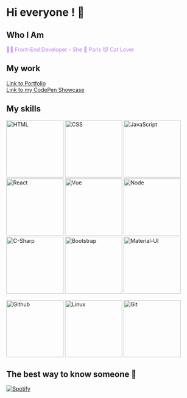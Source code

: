 # Hi everyone ! :unicorn:

## Who I Am
<span style="color: #ba7ff5">
👩‍💻 Front-End Developer - She  
📍 Paris  
😻 Cat Lover
</span>  

## My work

[Link to Portfolio](https://ilianadagnicourt.github.io/Portefolio/)  
[Link to my CodePen Showcase](https://codepen.io/AprilBT)

## My skills  

<p float="left">
<img src="https://i.goopics.net/85h4y3.png" alt="HTML" width="150" float="left" margin-left="10px"/>
<img src="https://i.goopics.net/1xb8lx.png" alt="CSS"  width="150" float="left" margin-left="10px" />
<img src="https://i.goopics.net/rgyfw4.png" alt="JavaScript"  width="150" float="left" margin-left="10px" />
<img src="https://i.goopics.net/9ahfe7.png" alt="React"  width="150" float="left" margin-left="10px" />
<img src="https://i.goopics.net/akebfe.png" alt="Vue"  width="150" float="left" margin-left="10px" />
<img src="https://i.goopics.net/qcbcm3.png" alt="Node"  width="150" float="left" margin-left="10px" />
<img src="https://i.goopics.net/5dp8hc.png" alt="C-Sharp"  width="150" float="left" margin-left="10px" />
<img src="https://i.goopics.net/3f7xu9.png" alt="Bootstrap"  width="150" float="left" margin-left="10px" />
<img src="https://i.goopics.net/hm25o4.png" alt="Material-UI"  width="150" float="left" margin-left="10px" />
</p>

<p float="left">

<img src="https://i.goopics.net/r4jn5f.png" alt="Github"  width="150" float="left" margin-left="10px" />
<img src="https://i.goopics.net/cufqh9.png" alt="Linux"  width="150" float="left" margin-left="10px" />
<img src="https://i.goopics.net/ghmgf6.png" alt="Git"  width="150" float="left" margin-left="10px" />
</p>

## The best way to know someone :musical_score:  

[![Spotify](https://novatorem-1dib-ilianadagnicourt.vercel.app/api/spotify)](https://open.spotify.com/user/fd0ad6bd7aa54f6281dcf5b81c7f4649)